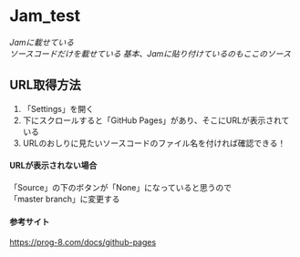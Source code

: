 # Jam_test

*Jamに載せている*  
*ソースコードだけを載せている*
*基本、Jamに貼り付けているのもここのソース*

## URL取得方法 ##

1. 「Settings」を開く
2.  下にスクロールすると「GitHub Pages」があり、そこにURLが表示されている
3.  URLのおしりに見たいソースコードのファイル名を付ければ確認できる！

#### URLが表示されない場合 ###

「Source」の下のボタンが「None」になっていると思うので  
「master branch」に変更する  

#### 参考サイト ####
https://prog-8.com/docs/github-pages
